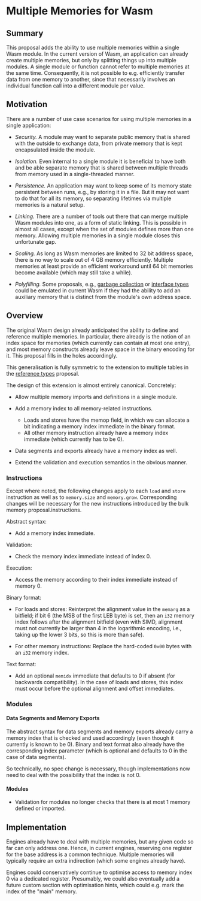 # Multiple Memories for Wasm

## Summary

This proposal adds the ability to use multiple memories within a single Wasm module.
In the current version of Wasm, an application can already create multiple memories, but only by splitting things up into multiple modules.
A single module or function cannot refer to multiple memories at the same time.
Consequently, it is not possible to e.g. efficiently transfer data from one memory to another, since that necessarily involves an individual function call into a different module per value.

## Motivation

There are a number of use case scenarios for using multiple memories in a single application:

* *Security.* A module may want to separate public memory that is shared with the outside to exchange data, from private memory that is kept encapsulated inside the module.

* *Isolation.* Even internal to a single module it is beneficial to have both and be able separate memory that is shared between multiple threads from memory used in a single-threaded manner.

* *Persistence.* An application may want to keep some of its memory state persistent between runs, e.g., by storing it in a file. But it may not want to do that for all its memory, so separating lifetimes via multiple memories is a natural setup.

* *Linking.* There are a number of tools out there that can merge multiple Wasm modules into one, as a form of static linking. This is possible in almost all cases, except when the set of modules defines more than one memory. Allowing multiple memories in a single module closes this unfortunate gap.

* *Scaling.* As long as Wasm memories are limited to 32 bit address space, there is no way to scale out of 4 GB memory efficiently. Multiple memories at least provide an efficient workaround until 64 bit memories become available (which may still take a while).

* *Polyfilling.* Some proposals, e.g., [garbage collection](https://github.com/WebAssembly/gc) or [interface types](https://github.com/WebAssembly/interface-types) could be emulated in current Wasm if they had the ability to add an auxiliary memory that is distinct from the module's own address space.


## Overview

The original Wasm design already anticipated the ability to define and reference multiple memories. In particular, there already is the notion of an index space for memories (which currently can contain at most one entry), and most memory constructs already leave space in the binary encoding for it.
This proposal fills in the holes accordingly.

This generalisation is fully symmetric to the extension to multiple tables in the [reference types](https://github.com/WebAssembly/reference-types) proposal.

The design of this extension is almost entirely canonical. Concretely:

* Allow multiple memory imports and definitions in a single module.

* Add a memory index to all memory-related instructions.
  - Loads and stores have the memop field, in which we can allocate a bit indicating a memory index immediate in the binary format.
  - All other memory instruction already have a memory index immediate (which currently has to be 0).

* Data segments and exports already have a memory index as well.

* Extend the validation and execution semantics in the obvious manner.


### Instructions

Except where noted, the following changes apply to each `load` and `store` instruction as well as to `memory.size` and `memory.grow`. Corresponding changes will be necessary for the new instructions introduced by the bulk memory proposal.instructions.

Abstract syntax:

* Add a memory index immediate.

Validation:

* Check the memory index immediate instead of index 0.

Execution:

* Access the memory according to their index immediate instead of memory 0.

Binary format:

* For loads and stores: Reinterpret the alignment value in the `memarg` as a bitfield; if bit 6 (the MSB of the first LEB byte) is set, then an `i32` memory index follows after the alignment bitfield (even with SIMD, alignment must not currently be larger than 4 in the logarithmic encoding, i.e., taking up the lower 3 bits, so this is more than safe).

* For other memory instructions: Replace the hard-coded `0x00` bytes with an `i32` memory index.

Text format:

* Add an optional `memidx` immediate that defaults to 0 if absent (for backwards compatibility). In the case of loads and stores, this index must occur before the optional alignment and offset immediates.


### Modules

#### Data Segments and Memory Exports

The abstract syntax for data segments and memory exports already carry a memory index that is checked and used accordingly (even though it currently is known to be 0). Binary and text format also already have the corresponding index parameter (which is optional and defaults to 0 in the case of data segments).

So technically, no spec change is necessary, though implementations now need to deal with the possibility that the index is not 0.


#### Modules

* Validation for modules no longer checks that there is at most 1 memory defined or imported.


## Implementation

Engines already have to deal with multiple memories, but any given code so far can only address one.
Hence, in current engines, reserving one register for the base address is a common technique.
Multiple memories will typically require an extra indirection (which some engines already have).

Engines could conservatively continue to optimise access to memory index 0 via a dedicated register.
Presumably, we could also eventually add a future custom section with optimisation hints, which could e.g. mark the index of the "main" memory.
